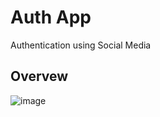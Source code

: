 # Auth App

Authentication using Social Media

## Overvew

![image](https://user-images.githubusercontent.com/66724598/166510681-22c1dbd7-120e-4d41-8614-dc978e44cd62.png)

<!-- "server": "nodemon server --ignore client",
    "client": "npm start --prefix client",
    "start": "concurrently --kill-others-on-fail \" npm run server\" \" npm run client\"" -->
